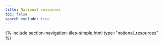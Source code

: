 ```yaml
---
title: National resources
toc: false
search_exclude: true
---
```



{% include section-navigation-tiles-simple.html type="national_resources" %}
